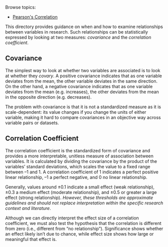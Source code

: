 Browse topics:
* [Pearson's Correlation](https://github.com/ioakeim-h/R-for-Research/blob/main/Correlation/Pearson/Pearson.md)

This directory provides guidance on when and how to examine relationships between variables in research. 
Such relationships can be statistically expressed by looking at two measures: *covariance* and the *correlation coefficient*.

## Covariance

The simplest way to look at whether two variables are associated is to look at whether they *covary*. A positive covariance indicates that as one variable deviates from the mean, the other variable deviates in the same direction. On the other hand, a negative covariance indicates that as one variable deviates from the mean (e.g. increases), the other deviates from the mean in the opposite direction (e.g. decreases).

The problem with covariance is that it is not a standardized measure as it is scale-dependent: its value changes if you change the units of either variable, making it hard to compare covariances in an objective way across variable pairs or datasets.

## Correlation Coefficient

The correlation coefficient is the standardized form of covariance and provides a more interpretable, unitless measure of association between variables. It is calculated by dividing the covariance by the product of the variables’ standard deviations, which scales the value to a fixed range between –1 and 1. A correlation coefficient of 1 indicates a perfect positive linear relationship, –1 a perfect negative, and 0 no linear relationship.

Generally, values around ±0.1 indicate a small effect (weak relationship), ±0.3 a medium effect (moderate relationship), and ±0.5 or greater a large effect (strong relationship). *However, these thresholds are approximate guidelines and should not replace interpretation within the specific research context and literature*.

Although we can directly interpret the effect size of a correlation coefficient, we must also test the hypothesis that the correlation is different from zero (i.e., different from “no relationship”). Significance shows whether an effect likely isn’t due to chance, while effect size shows how large or meaningful that effect is.






